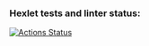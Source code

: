 ### Hexlet tests and linter status:
[![Actions Status](https://github.com/Jenya1122/layout-designer-project-lvl1/workflows/hexlet-check/badge.svg)](https://github.com/Jenya1122/layout-designer-project-lvl1/actions)